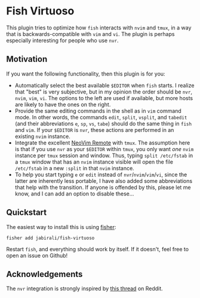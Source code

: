 # Fish Virtuoso

This plugin tries to optimize how `fish` interacts with `nvim` and `tmux`,
in a way that is backwards-compatible with `vim` and `vi`. The plugin
is perhaps especially interesting for people who use `nvr`.

## Motivation

If you want the following functionality, then this plugin is for you:

- Automatically select the best available `$EDITOR` when `fish` starts.
  I realize that "best" is very subjective, but in my opinion the order
  should be `nvr`, `nvim`, `vim`, `vi`. The options to the left are used 
  if available, but more hosts are likely to have the ones on the right.
- Provide the same editing commands in the shell as in `vim` command mode.
  In other words, the commands `edit`, `split`, `vsplit`, and `tabedit`
  (and their abbreviations `e`, `sp`, `vs`, `tabe`) should do the same 
  thing in `fish` and `vim`. If your `$EDITOR` is `nvr`, these actions
  are performed in an existing `nvim` instance.
- Integrate the excellent [NeoVim Remote][1] with `tmux`. The assumption 
  here is that if you use `nvr` as your `$EDITOR` within `tmux`, you only 
  want *one* `nvim` instance per `tmux` session and window. Thus, typing
  `split /etc/fstab` in a `tmux` window that has an `nvim` instance visible
  will open the file `/etc/fstab` in a new `:split` in that `nvim` instance.
- To help you start typing `e` or `edit` instead of `nvr`/`nvim`/`vim`/`vi`,
  since the latter are inherently less portable, I have also added some
  abbreviations that help with the transition. If anyone is offended by
  this, please let me know, and I can add an option to disable these...

[1]: https://github.com/mhinz/neovim-remote

## Quickstart

The easiest way to install this is using [fisher][2]:

	fisher add jabirali/fish-virtuoso

Restart `fish`, and everything should work by itself. 
If it doesn't, feel free to open an issue on Github!

[2]: https://github.com/jorgebucaran/fisher

## Acknowledgements 

The `nvr` integration is strongly inspired by [this thread][3] on Reddit.

[3]: https://www.reddit.com/r/neovim/comments/aex45u/integrating_nvr_and_tmux_to_use_a_single_tmux_per/
